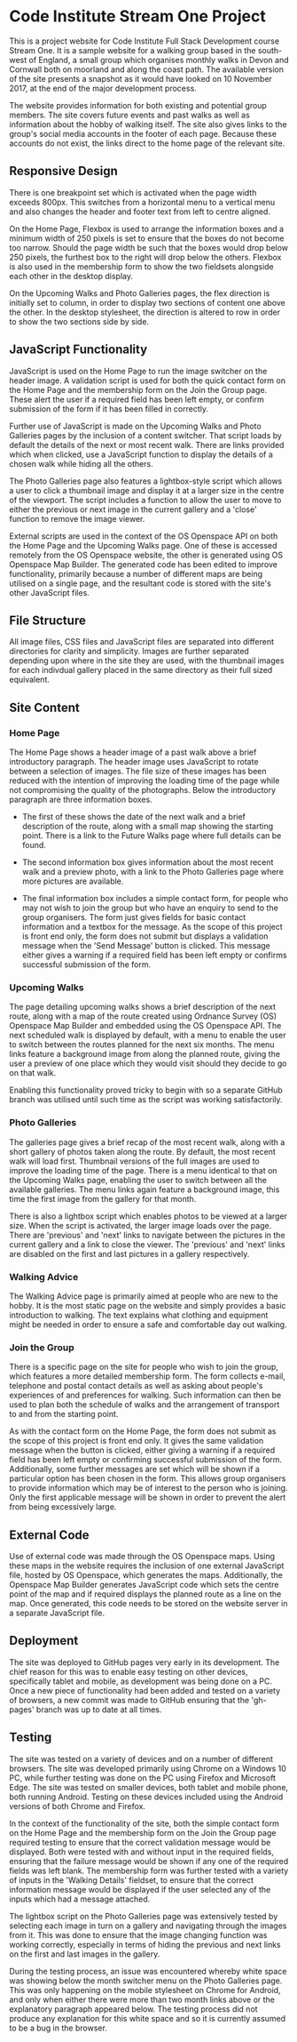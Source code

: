 # Code Institute Stream One Project
 
This is a project website for Code Institute Full Stack Development course Stream One. It is a sample website for a walking group based in the south-west of England, a small group which organises monthly walks in Devon and Cornwall both on moorland and along the coast path. The available version of the site presents a snapshot as it would have looked on 10 November 2017, at the end of the major development process.

The website provides information for both existing and potential group members. The site covers future events and past walks as well as information about the hobby of walking itself. The site also gives links to the group's social media accounts in the footer of each page. Because these accounts do not exist, the links direct to the home page of the relevant site.

## Responsive Design

There is one breakpoint set which is activated when the page width exceeds 800px. This switches from a horizontal menu to a vertical menu and also changes the header and footer text from left to centre aligned.

On the Home Page, Flexbox is used to arrange the information boxes and a minimum width of 250 pixels is set to ensure that the boxes do not become too narrow. Should the page width be such that the boxes would drop below 250 pixels, the furthest box to the right will drop below the others. Flexbox is also used in the membership form to show the two fieldsets alongside each other in the desktop display.

On the Upcoming Walks and Photo Galleries pages, the flex direction is initially set to column, in order to display two sections of content one above the other. In the desktop stylesheet, the direction is altered to row in order to show the two sections side by side.

## JavaScript Functionality

JavaScript is used on the Home Page to run the image switcher on the header image. A validation script is used for both the quick contact form on the Home Page and the membership form on the Join the Group page. These alert the user if a required field has been left empty, or confirm submission of the form if it has been filled in correctly.

Further use of JavaScript is made on the Upcoming Walks and Photo Galleries pages by the inclusion of a content switcher. That script loads by default the details of the next or most recent walk. There are links provided which when clicked, use a JavaScript function to display the details of a chosen walk while hiding all the others.

The Photo Galleries page also features a lightbox-style script which allows a user to click a thumbnail image and display it at a larger size in the centre of the viewport. The script includes a function to allow the user to move to either the previous or next image in the current gallery and a 'close' function to remove the image viewer.

External scripts are used in the context of the OS Openspace API on both the Home Page and the Upcoming Walks page. One of these is accessed remotely from the OS Openspace website, the other is generated using OS Openspace Map Builder. The generated code has been edited to improve functionality, primarily because a number of different maps are being utilised on a single page, and the resultant code is stored with the site's other JavaScript files.

## File Structure

All image files, CSS files and JavaScript files are separated into different directories for clarity and simplicity. Images are further separated depending upon where in the site they are used, with the thumbnail images for each indivdual gallery placed in the same directory as their full sized equivalent.

## Site Content

### Home Page

The Home Page shows a header image of a past walk above a brief introductory paragraph. The header image uses JavaScript to rotate between a selection of images. The file size of these images has been reduced with the intention of improving the loading time of the page while not compromising the quality of the photographs. Below the introductory paragraph are three information boxes.

* The first of these shows the date of the next walk and a brief description of the route, along with a small map showing the starting point. There is a link to the Future Walks page where full details can be found.

* The second information box gives information about the most recent walk and a preview photo, with a link to the Photo Galleries page where more pictures are available.

* The final information box includes a simple contact form, for people who may not wish to join the group but who have an enquiry to send to the group organisers. The form just gives fields for basic contact information and a textbox for the message. As the scope of this project is front end only, the form does not submit but displays a validation message when the 'Send Message' button is clicked. This message either gives a warning if a required field has been left empty or confirms successful submission of the form.

### Upcoming Walks

The page detailing upcoming walks shows a brief description of the next route, along with a map of the route created using Ordnance Survey (OS) Openspace Map Builder and embedded using the OS Openspace API. The next scheduled walk is displayed by default, with a menu to enable the user to switch between the routes planned for the next six months. The menu links feature a background image from along the planned route, giving the user a preview of one place which they would visit should they decide to go on that walk.

Enabling this functionality proved tricky to begin with so a separate GitHub branch was utilised until such time as the script was working satisfactorily.

### Photo Galleries

The galleries page gives a brief recap of the most recent walk, along with a short gallery of photos taken along the route. By default, the most recent walk will load first. Thumbnail versions of the full images are used to improve the loading time of the page. There is a menu identical to that on the Upcoming Walks page, enabling the user to switch between all the available galleries. The menu links again feature a background image, this time the first image from the gallery for that month.

There is also a lightbox script which enables photos to be viewed at a larger size. When the script is activated, the larger image loads over the page. There are 'previous' and 'next' links to navigate between the pictures in the current gallery and a link to close the viewer. The 'previous' and 'next' links are disabled on the first and last pictures in a gallery respectively.

### Walking Advice

The Walking Advice page is primarily aimed at people who are new to the hobby. It is the most static page on the website and simply provides a basic introduction to walking. The text explains what clothing and equipment might be needed in order to ensure a safe and comfortable day out walking.

### Join the Group

There is a specific page on the site for people who wish to join the group, which features a more detailed membership form. The form collects e-mail, telephone and postal contact details as well as asking about people's experiences of and preferences for walking. Such information can then be used to plan both the schedule of walks and the arrangement of transport to and from the starting point.

As with the contact form on the Home Page, the form does not submit as the scope of this project is front end only. It gives the same validation message when the button is clicked, either giving a warning if a required field has been left empty or confirming successful submission of the form. Additionally, some further messages are set which will be shown if a particular option has been chosen in the form. This allows group organisers to provide information which may be of interest to the person who is joining. Only the first applicable message will be shown in order to prevent the alert from being excessively large.

## External Code

Use of external code was made through the OS Openspace maps. Using these maps in the website requires the inclusion of one external JavaScript file, hosted by OS Openspace, which generates the maps. Additionally, the Openspace Map Builder generates JavaScript code which sets the centre point of the map and if required displays the planned route as a line on the map. Once generated, this code needs to be stored on the website server in a separate JavaScript file.

## Deployment

The site was deployed to GitHub pages very early in its development. The chief reason for this was to enable easy testing on other devices, specifically tablet and mobile, as development was being done on a PC. Once a new piece of functionality had been added and tested on a variety of browsers, a new commit was made to GitHub ensuring that the 'gh-pages' branch was up to date at all times.

## Testing

The site was tested on a variety of devices and on a number of different browsers. The site was developed primarily using Chrome on a Windows 10 PC, while further testing was done on the PC using Firefox and Microsoft Edge. The site was tested on smaller devices, both tablet and mobile phone, both running Android. Testing on these devices included using the Android versions of both Chrome and Firefox.

In the context of the functionality of the site, both the simple contact form on the Home Page and the membership form on the Join the Group page required testing to ensure that the correct validation message would be displayed. Both were tested with and without input in the required fields, ensuring that the failure message would be shown if any one of the required fields was left blank. The membership form was further tested with a variety of inputs in the 'Walking Details' fieldset, to ensure that the correct information message would be displayed if the user selected any of the inputs which had a message attached.

The lightbox script on the Photo Galleries page was extensively tested by selecting each image in turn on a gallery and navigating through the images from it. This was done to ensure that the image changing function was working correctly, especially in terms of hiding the previous and next links on the first and last images in the gallery.

During the testing process, an issue was encountered whereby white space was showing below the month switcher menu on the Photo Galleries page. This was only happening on the mobile stylesheet on Chrome for Android, and only when either there were more than two month links above or the explanatory paragraph appeared below. The testing process did not produce any explanation for this white space and so it is currently assumed to be a bug in the browser.
